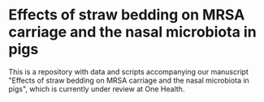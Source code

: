 # Effects of straw bedding on MRSA carriage and the nasal microbiota in pigs

This is a repository with data and scripts accompanying our manuscript "Effects of straw bedding on MRSA carriage and the nasal microbiota in pigs", which is currently under review at One Health.